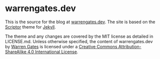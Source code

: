 # warrengates.dev

This is the source for the blog at [warrengates.dev](https://warrengates.dev).  The site is based on the [Scriptor](https://github.com/JustGoodThemes/Scriptor-Jekyll-Theme/archive/master.zip) theme for [Jekyll](https://jekyllrb.com/). 

The theme and any changes are covered by the MIT license as detailed in LICENSE.md.  Unless otherwise specified, the content of <span xmlns:dct="http://purl.org/dc/terms/" property="dct:title">warrengates.dev</span> by <a xmlns:cc="http://creativecommons.org/ns#" href="https://warrengates.dev" property="cc:attributionName" rel="cc:attributionURL">Warren Gates</a> is licensed under a <a rel="license" href="http://creativecommons.org/licenses/by-sa/4.0/">Creative Commons Attribution-ShareAlike 4.0 International License</a>.
